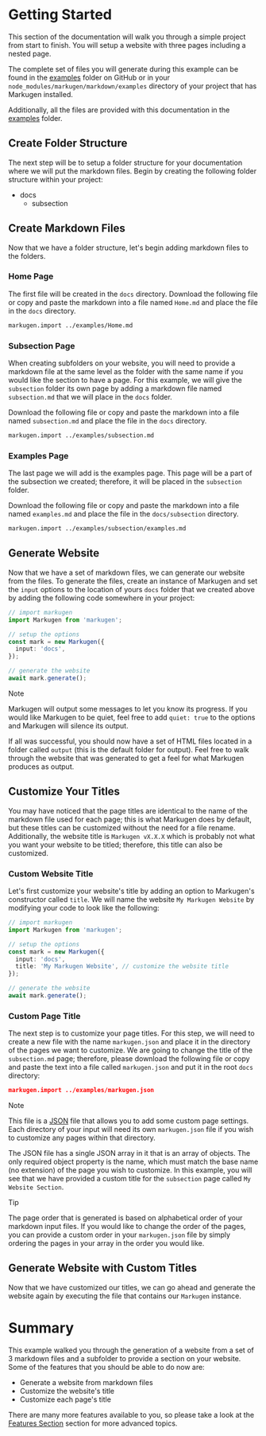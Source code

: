 # Getting Started
This section of the documentation will walk you through a simple project
from start to finish. You will setup a website with three pages including
a nested page.

The complete set of files you will generate during this example can be found 
in the [examples](https://github.com/falkorclark/markugen/tree/main/markdown/examples) 
folder on GitHub or in your `node_modules/markugen/markdown/examples` directory 
of your project that has Markugen installed.

Additionally, all the files are provided with this documentation in the
[examples](../examples) folder.

## Create Folder Structure
The next step will be to setup a folder structure for your documentation
where we will put the markdown files. Begin by creating the
following folder structure within your project:

* docs
  * subsection

## Create Markdown Files
Now that we have a folder structure, let's begin adding markdown files to
the folders. 

### Home Page
The first file will be created in the `docs` directory. Download
the following file or copy and paste the markdown into a file named
`Home.md` and place the file in the `docs` directory.

```md
markugen.import ../examples/Home.md
```

### Subsection Page
When creating subfolders on your website, you will need to provide a markdown
file at the same level as the folder with the same name if you would like the
section to have a page. For this example, we will give the `subsection` folder
its own page by adding a markdown file named `subsection.md` that we will 
place in the `docs` folder. 

Download the following file or copy and paste the markdown into a file named
`subsection.md` and place the file in the `docs` directory.

```md
markugen.import ../examples/subsection.md
```

### Examples Page
The last page we will add is the examples page. This page will be a part of
the subsection we created; therefore, it will be placed in the `subsection`
folder.

Download the following file or copy and paste the markdown into a file named
`examples.md` and place the file in the `docs/subsection` directory.

```md
markugen.import ../examples/subsection/examples.md
```

## Generate Website
Now that we have a set of markdown files, we can generate our website from
the files. To generate the files, create an instance of Markugen and set the
`input` options to the location of yours `docs` folder that we created above
by adding the following code somewhere in your project:

```ts
// import markugen
import Markugen from 'markugen';

// setup the options
const mark = new Markugen({
  input: 'docs',
});

// generate the website
await mark.generate();
```

> [!NOTE]
> Markugen will output some messages to let you know its progress. If you would
> like Markugen to be quiet, feel free to add `quiet: true` to the options and 
> Markugen will silence its output.

If all was successful, you should now have a set of HTML files located in a 
folder called `output` (this is the default folder for output). Feel free to
walk through the website that was generated to get a feel for what Markugen
produces as output.

## Customize Your Titles
You may have noticed that the page titles are identical to the name of the
markdown file used for each page; this is what Markugen does by default, but 
these titles can be customized without the need for a file rename. Additionally,
the website title is `Markugen vX.X.X` which is probably not what you want your
website to be titled; therefore, this title can also be customized.

### Custom Website Title
Let's first customize your website's title by adding an option to Markugen's
constructor called `title`. We will name the website `My Markugen Website` by
modifying your code to look like the following:

```ts
// import markugen
import Markugen from 'markugen';

// setup the options
const mark = new Markugen({
  input: 'docs',
  title: 'My Markugen Website', // customize the website title
});

// generate the website
await mark.generate();
```

### Custom Page Title
The next step is to customize your page titles. For this step, we will need to
create a new file with the name `markugen.json` and place it in the directory
of the pages we want to customize. We are going to change the title of the 
`subsection.md` page; therefore, please download the following file or copy and
paste the text into a file called `markugen.json` and put it in the root `docs`
directory:

```json
markugen.import ../examples/markugen.json
```

> [!NOTE]
> This file is a [JSON](https://www.json.org) file that allows you to add some
> custom page settings. Each directory of your input will need its own
> `markugen.json` file if you wish to customize any pages within that directory.

The JSON file has a single JSON array in it that is an array of objects. The 
only required object property is the name, which must match the base name
(no extension) of the page you wish to customize. In this example, you will
see that we have provided a custom title for the `subsection` page called
`My Website Section`.

> [!TIP]
> The page order that is generated is based on alphabetical order of your
> markdown input files. If you would like to change the order of the pages, you
> can provide a custom order in your `markugen.json` file by simply ordering
> the pages in your array in the order you would like.

## Generate Website with Custom Titles
Now that we have customized our titles, we can go ahead and generate the website
again by executing the file that contains our `Markugen` instance.

# Summary
This example walked you through the generation of a website from a set of
3 markdown files and a subfolder to provide a section on your website. Some of
the features that you should be able to do now are:

* Generate a website from markdown files
* Customize the website's title
* Customize each page's title

There are many more features available to you, so please take a look at the
[Features Section](../Features.md) section for more advanced topics.